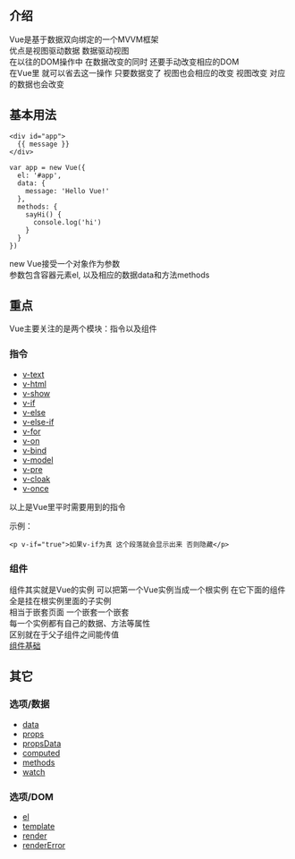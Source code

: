 ## 介绍
Vue是基于数据双向绑定的一个MVVM框架<br>
优点是视图驱动数据 数据驱动视图<br>
在以往的DOM操作中 在数据改变的同时 还要手动改变相应的DOM<br>
在Vue里 就可以省去这一操作 只要数据变了 视图也会相应的改变 视图改变 对应的数据也会改变<br>

## 基本用法
```
<div id="app">
  {{ message }}
</div>

var app = new Vue({
  el: '#app',
  data: {
    message: 'Hello Vue!'
  },
  methods: {
    sayHi() {
      console.log('hi')
    }
  }
})

```
new Vue接受一个对象作为参数<br>
参数包含容器元素el, 以及相应的数据data和方法methods<br>


## 重点
Vue主要关注的是两个模块：指令以及组件

### 指令
* [v-text](https://cn.vuejs.org/v2/api/#v-text)
* [v-html](https://cn.vuejs.org/v2/api/#v-html)
* [v-show](https://cn.vuejs.org/v2/api/#v-show)
* [v-if](https://cn.vuejs.org/v2/api/#v-if)
* [v-else](https://cn.vuejs.org/v2/api/#v-else)
* [v-else-if](https://cn.vuejs.org/v2/api/#v-else-if)
* [v-for](https://cn.vuejs.org/v2/api/#v-for)
* [v-on](https://cn.vuejs.org/v2/api/#v-on)
* [v-bind](https://cn.vuejs.org/v2/api/#v-bind)
* [v-model](https://cn.vuejs.org/v2/api/#v-model)
* [v-pre](https://cn.vuejs.org/v2/api/#v-pre)
* [v-cloak](https://cn.vuejs.org/v2/api/#v-cloak)
* [v-once](https://cn.vuejs.org/v2/api/#v-once)

以上是Vue里平时需要用到的指令

示例：
```
<p v-if="true">如果v-if为真 这个段落就会显示出来 否则隐藏</p>
```

### 组件
组件其实就是Vue的实例 可以把第一个Vue实例当成一个根实例 在它下面的组件全是挂在根实例里面的子实例<br>
相当于嵌套页面 一个嵌套一个嵌套<br>
每一个实例都有自己的数据、方法等属性<br>
区别就在于父子组件之间能传值<br>
[组件基础](https://cn.vuejs.org/v2/guide/components-registration.html)

## 其它
### 选项/数据
* [data](https://cn.vuejs.org/v2/api/#data)
* [props](https://cn.vuejs.org/v2/api/#props)
* [propsData](https://cn.vuejs.org/v2/api/#propsData)
* [computed](https://cn.vuejs.org/v2/api/#computed)
* [methods](https://cn.vuejs.org/v2/api/#methods)
* [watch](https://cn.vuejs.org/v2/api/#watch)

### 选项/DOM
* [el](https://cn.vuejs.org/v2/api/#el)
* [template](https://cn.vuejs.org/v2/api/#template)
* [render](https://cn.vuejs.org/v2/api/#render)
* [renderError](https://cn.vuejs.org/v2/api/#renderError)
